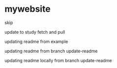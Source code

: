 # mywebsite
skip


update to study fetch and pull

updating readme from example

updating readme from branch update-readme
 
updating readme locally from branch update-readme 